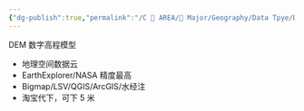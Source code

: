 ```yaml
---
{"dg-publish":true,"permalink":"/C 📔 AREA/🌳 Major/Geography/Data Tpye/DEM/","noteIcon":"stone","created":"2024-07-04T13:45:17.000+08:00","updated":"2024-11-28T22:03:45.932+08:00"}
---
```


DEM 数字高程模型
-   地理空间数据云  
-   EarthExplorer/NASA 精度最高  
-   Bigmap/LSV/QGIS/ArcGIS/水经注  
-   淘宝代下，可下 5 米
	